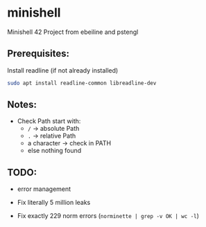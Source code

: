 # minishell
Minishell 42 Project from ebeiline and pstengl

## Prerequisites:
Install readline (if not already installed)
```bash
sudo apt install readline-common libreadline-dev
```

## Notes:
- Check Path start with:
    - `/` -> absolute Path
    - `.` -> relative Path
    - a character -> check in PATH
    - else nothing found

## TODO:
- error management



- Fix literally 5 million leaks
- Fix exactly 229 norm errors (`norminette | grep -v OK | wc -l`)
